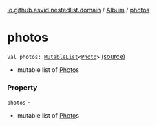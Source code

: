 [io.github.asvid.nestedlist.domain](../index.md) / [Album](index.md) / [photos](./photos.md)

# photos

`val photos: `[`MutableList`](https://kotlinlang.org/api/latest/jvm/stdlib/kotlin.collections/-mutable-list/index.html)`<`[`Photo`](../-photo/index.md)`>` [(source)](https://github.com/asvid/NestedList/tree/master/app/src/main/java/io/github/asvid/nestedlist/domain/Album.kt#L14)
* mutable list of [Photo](../-photo/index.md)s

### Property

`photos` -
* mutable list of [Photo](../-photo/index.md)s
